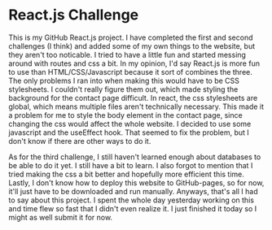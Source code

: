 # React.js Challenge

This is my GitHub React.js project. I have completed the first and second challenges (I think) and added some of my own things to the website, but they aren't too noticable. I tried to have a little fun and started messing around with routes and css a bit. In my opinion, I'd say React.js is more fun to use than HTML/CSS/Javascript because it sort of combines the three. The only problems I ran into when making this would have to be CSS stylesheets. I couldn't really figure them out, which made styling the background for the contact page difficult. In react, the css stylesheets are global, which means multiple files aren't technically necessary. This made it a problem for me to style the body element in the contact page, since changing the css would affect the whole website. I decided to use some javascript and the useEffect hook. That seemed to fix the problem, but I don't know if there are other ways to do it.

As for the third challenge, I still haven't learned enough about databases to be able to do it yet. I still have a bit to learn. I also forgot to mention that I tried making the css a bit better and hopefully more efficient this time. Lastly, I don't know how to deploy this website to GitHub-pages, so for now, it'll just have to be downloaded and run manually. Anyways, that's all I had to say about this project. I spent the whole day yesterday working on this and time flew so fast that I didn't even realize it. I just finished it today so I might as well submit it for now.

